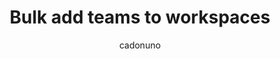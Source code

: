 ---
layout: post
repolink: "https://github.com/cadonuno/add-team-to-workspace"
title: "Bulk add teams to workspaces"
description: "Allows for adding teams to workspaces in bulk."
author: "cadonuno"
author-link: "https://github.com/cadonuno/"
content-type: "automating_common_veracode_platform_tasks"
repo: "github"
repo_title: "Bulk add teams to workspaces"
---